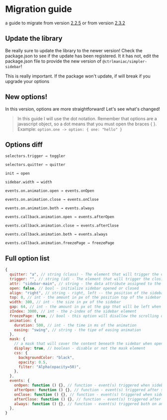 # Migration guide

a guide to migrate from version [2.2.5](https://github.com/ctrlmaniac/sidebar/releases/tag/v2.2.5) or from version [2.3.2](https://github.com/ctrlmaniac/sidebar/releases/tag/%40ctrlmaniac%2Fsimpler-sidebar%402.3.2)

## Update the library

Be really sure to update the library to the newer version! Check the package.json to see if the update has been registered. It it has not, edit the package.json file to provide the new version of `@ctrlmaniac/simpler-sidebar`!

This is really important. If the package won't update, if will break if you upgrade your options

## New options!

In this version, options are more straightforward! Let's see what's changed!

> In this guide I will use the dot notation. Remember that options are a javascript object, so a dot means that you must open the braces { }. Example: `option.one -> option: { one: "hello" }`

## Options diff

`selectors.trigger → toggler`

`selectors.quitter → quitter`

`init → open`

`sidebar.width → width`

`events.on.animation.open → events.onOpen`

`events.on.animation.close → events.onClose`

`events.on.animation.both → events.always`

`events.callback.animation.open → events.afterOpen`

`events.callback.animation.close → events.afterClose`

`events.callback.animation.both → events.always`

`events.callback.animation.freezePage → freezePage`

## Full option list

```javascript
{
  quitter: "a", // string (class) - The element that will trigger the closing action
  trigger: "", // string (id) - The element that will trigger the closing and opening action
  attr: "sidebar-main", // string - the data attribute assigned to the elements the library will interact with
  open: false, // bool - initialize sidebar opened or closed
  align: "right", // string - right, left -- the position of the sidebar
  top: 0, // int - the amount in px of the position top of the sidebar
  width: 300, // int - the size in px of the sidebar
  gap: 64, // int - the amount in px ot the gap that will be left when the screen is narrower than the sidebar width
  zIndex: 3000, // int - the z-index of the sidebar element
  freezePage: true, // bool - this option will disallow the scrolling of the page beneath the sidebar when it is opened
  animation: {
    duration: 500, // int - the time in ms of the animation
    easing: "swing", // string - the tipe of easing animation
  },
  mask: {
    // a mask that will cover the content beneath the sidebar when opened
    display: true, // boolean - disable or not the mask element
    css: {
      backgroundColor: "black",
      opacity: 0.5,
      filter: "Alpha(opacity=50)",
    },
  },
  events: {
    onOpen: function () {}, // function - event(s) triggered when sidebar is opening
    afterOpen: function () {}, // function - event(s) triggered after sidebar opened
    onClose: function () {}, // function - event(s) triggered when sidebar is closing
    afterClose: function () {}, // function - event(s) triggered after sidebar is closed
    always: function () {}, // function - event(s) triggered both on and after closing and opening
  },
}
```
